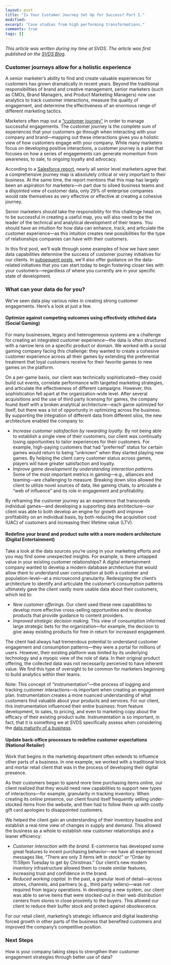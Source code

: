 ```yaml
---
layout: post
title: "Is Your Customer Journey Set Up for Success? Part I."
modified:
excerpt: "Case studies from high performing transformations."
comments: true
tags: []
---
```


*This article was written during my time at SVDS. The article was first published on the [SVDS Blog][0].*

### Customer journeys allow for a holistic experience

A senior marketer’s ability to find and create valuable experiences for customers has grown dramatically in recent years. Beyond the traditional responsibilities of brand and creative management, senior marketers (such as CMOs, Brand Managers, and Product Marketing Managers) now use analytics to track customer interactions, measure the quality of engagement, and determine the effectiveness of an enormous range of different marketing tactics.

Marketers often map out a [“customer journey”][1] in order to manage successful engagements. The customer journey is the complete sum of experiences that your customers go through when interacting with your company and brand—mapping out these interactions gives you a holistic view of how customers engage with your company. While many marketers focus on developing positive interactions, a customer journey is a plan that focuses on how a series of engagements can generate momentum from awareness, to sale, to ongoing loyalty and advocacy.

According to a [Salesforce report][2], nearly all senior level marketers agree that a comprehensive journey map is absolutely critical or very important to their business. At the same time, the report mentions that this map has largely been an aspiration for marketers—in part due to siloed business teams and a disjointed view of customer data, only 29% of enterprise companies would rate themselves as very effective or effective at creating a cohesive journey.

Senior marketers should take the responsibility for this challenge head on; to be successful in creating a useful map, you will also need to be the leader of the technical and analytical development of their teams. You should have an intuition for how data can enhance, track, and articulate the customer experience—as this intuition creates new possibilities for the type of relationships companies can have with their customers.

In this first post, we’ll walk through some examples of how we have seen data capabilities determine the success of customer journey initiatives for our clients. In [subsequent posts][3], we'll also offer guidance on the data-related initiatives that you can start today to begin fostering closer ties with your customers—regardless of where you currently are in your specific state of development.

### What can your data do for you?

We’ve seen data play various roles in creating strong customer engagements. Here’s a look at just a few.

#### Optimize against competing outcomes using effectively stitched data (Social Gaming)

For many businesses, legacy and heterogeneous systems are a challenge for creating an integrated customer experience—the data is often structured with a narrow lens on a specific product or domain. We worked with a social gaming company facing this challenge: they wanted to create a cohesive customer experience across all their games by extending the preferential treatment that loyal customers receive for their favorite games to new games on the platform.

On a per-game basis, our client was technically sophisticated—they could build out events, correlate performance with targeted marketing strategies, and articulate the effectiveness of different campaigns. However, this sophistication fell apart at the organization-wide level. After several acquisitions and the use of third party licensing for games, the company found itself with a broken analytical architecture—each game optimized for itself, but there was a lot of opportunity in optimizing across the business. By supporting the integration of different data from different silos, the new architecture enabled the company to:
* *Increase customer satisfaction by rewarding loyalty.* By not being able to establish a single view of their customers, our client was continually losing opportunities to tailor experiences for their customers. For example, high-paying customers that had “preferred” status for certain games would return to being “unknown” when they started playing new games. By helping the client carry customer status across games, players will have greater satisfaction and loyalty.
* *Improve game development by understanding interaction patterns.* Some of the most important metrics in gaming—e.g., alliances and teaming—are challenging to measure. Breaking down silos allowed the client to utilize novel sources of data, like gaming chats, to articulate a “web of influence” and its role in engagement and profitability.

By reframing the customer journey as an experience that transcends individual games—and developing a supporting data architecture—our client was able to both develop an engine for growth and improve profitability on an individual basis, by both reducing the acquisition cost (UAC) of customers and increasing their lifetime value (LTV).

#### Redefine your brand and product suite with a more modern architecture (Digital Entertainment)

Take a look at the data sources you’re using in your marketing efforts and you may find some unexpected insights. For example, is there untapped value in your existing customer relationships? A digital entertainment company wanted to develop a modern database architecture that would allow them to understand user consumption at both a customer and population-level—at a microsecond granularity.
Redesigning the client’s architecture to identify and articulate the customer’s consumption patterns ultimately gave the client vastly more usable data about their customers, which led to:
* *New customer offerings.* Our client used these new capabilities to develop more effective cross-selling opportunities and to develop products that provide guidance to content providers.
* *Improved strategic decision making.* This view of consumption informed large strategic bets for the organization—for example, the decision to give away existing products for free in return for increased engagement.

The client had always had tremendous potential to understand customer engagement and consumption patterns—they were a portal for millions of users. However, their existing platform was limited by its underlying technology and a myopic view of the role of data. In their original product offering, the collected data was not necessarily perceived to have inherent value. We find this type of oversight to be common for marketers beginning to build analytics within their teams.

Note: This concept of “instrumentation”—the process of logging and tracking customer interactions—is important when creating an engagement plan. Instrumentation creates a more nuanced understanding of what customers find valuable about your products and services. For our client, this instrumentation influenced their entire business: from feature development, to sales, to pricing, and even to marketing copy about the efficacy of their existing product suite. Instrumentation is so important, in fact, that it is something we at SVDS specifically assess when considering the [data maturity of a business][4].

#### Update back-office processes to redefine customer expectations (National Retailer)

Work that begins in the marketing department often extends to influence other parts of a business. In one example, we worked with a traditional brick and mortar retail client that was in the process of developing their digital presence.

As their customers began to spend more time purchasing items online, our client realized that they would need new capabilities to support new types of interactions—for example, granularity in tracking inventory. When creating its online presence, our client found itself frequently selling under-stocked items from the website, and then had to follow them up with costly gift card apologies to disappointed customers.

We helped the client gain an understanding of their inventory baseline and establish a real-time view of changes in supply and demand. This allowed the business as a whole to establish new customer relationships and a leaner efficiency:
* *Customer interaction with the brand.* E-commerce has developed some great features to incent purchasing behavior—we have all experienced messages like, “There are only 3 items left in stock!” or “Order by 11:59pm Tuesday to get by Christmas.” Our client’s new modern inventory infrastructure allowed them to create similar features, increasing trust and confidence in the brand.
* *Reduced working capital.* In the past, a granular level of detail—across stores, channels, and partners (e.g., third party sellers)—was not required from legacy operations. In developing a new system, our client was able to serve items that were stocked-out in their web distribution centers from stores in close proximity to the buyers. This allowed our client to reduce their buffer stock and protect against obsolescence.

For our retail client, marketing’s strategic influence and digital leadership forced growth in other parts of the business that benefited customers and improved the company’s competitive position.

### Next Steps

How is your company taking steps to strengthen their customer engagement strategies through better use of data?

[0]: https://www.svds.com/customer-journey-set-success/
[1]: https://www.forrester.com/Customer-Journey
[2]: https://www.salesforce.com/blog/2014/11/new-report-salesforce-marketing-cloud-linkedin-state-marketing-leadership.html
[3]: https://bradaallen.github.io/customer-journey-success-part-2/
[4]: https://www.svds.com/understanding-your-data-maturity/
